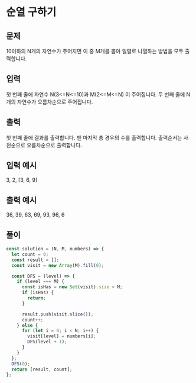 # 순열 구하기

## 문제

10이하의 N개의 자연수가 주어지면 이 중 M개를 뽑아 일렬로 나열하는 방법을 모두 출력합니다.

## 입력

첫 번째 줄에 자연수 N(3<=N<=10)과 M(2<=M<=N) 이 주어집니다. 두 번째 줄에 N개의 자연수가 오름차순으로 주어집니다.

## 출력

첫 번째 줄에 결과를 출력합니다. 맨 마지막 총 경우의 수를 출력합니다. 출력순서는 사전순으로 오름차순으로 출력합니다.

## 입력 예시

3, 2,
[3, 6, 9]

## 출력 예시

36, 39, 63, 69, 93, 96, 6

## 풀이

```javascript
const solution = (N, M, numbers) => {
  let count = 0;
  const result = [];
  const visit = new Array(M).fill(0);

  const DFS = (level) => {
    if (level === M) {
      const isHas = new Set(visit).size < M;
      if (isHas) {
        return;
      }

      result.push(visit.slice());
      count++;
    } else {
      for (let i = 0; i < N; i++) {
        visit[level] = numbers[i];
        DFS(level + 1);
      }
    }
  };
  DFS(0);
  return [result, count];
};
```
